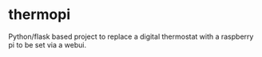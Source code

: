 # thermopi

Python/flask based project to replace a digital thermostat with a raspberry pi to be set via a webui.

